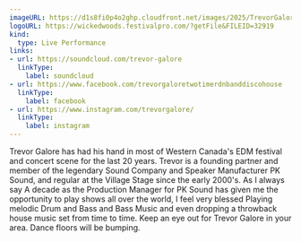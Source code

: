 ```yaml
---
imageURL: https://d1s8fi0p4o2ghp.cloudfront.net/images/2025/TrevorGalore.jpg
logoURL: https://wickedwoods.festivalpro.com/?getFile&FILEID=32919
kind:
  type: Live Performance
links:
- url: https://soundcloud.com/trevor-galore
  linkType:
    label: soundcloud
- url: https://www.facebook.com/trevorgaloretwotimerdnbanddiscohouse
  linkType:
    label: facebook
- url: https://www.instagram.com/trevorgalore/
  linkType:
    label: instagram
---
```

Trevor Galore has had his hand in most of Western Canada's EDM festival and concert scene for the last 20 years. Trevor is a founding partner and member of the legendary Sound Company and Speaker Manufacturer PK Sound, and regular at the Village Stage since the early 2000's. As I always say A decade as the Production Manager for PK Sound has given me the opportunity to play shows all over the world, I feel very blessed Playing melodic Drum and Bass and Bass Music and even dropping a throwback house music set from time to time. Keep an eye out for Trevor Galore in your area. Dance floors will be bumping.